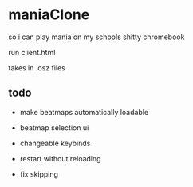 # maniaClone
so i can play mania on my schools shitty chromebook

run client.html

takes in .osz files

## todo

* make beatmaps automatically loadable

* beatmap selection ui

* changeable keybinds

* restart without reloading

* fix skipping
